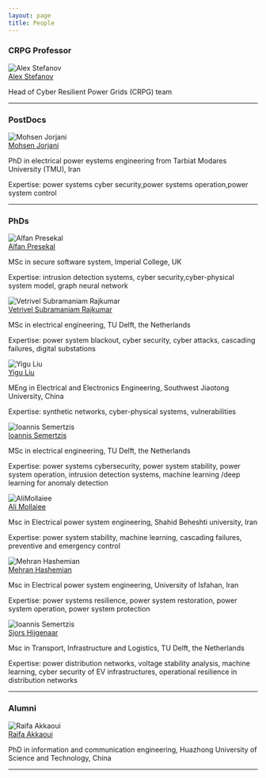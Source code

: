 ```yaml
---
layout: page
title: People
---
```


### CRPG Professor

 <div class="card-deck">

  <div class="card d-flex d-block">
    <img class="card-img-top" src="{{ site.url }}{{ site.baseurl }}/img/Alex_Stefanov.jpg" alt="Alex Stefanov">
    <div class="card-body">
      <div class="card-title"><a href="https://crpggroup.github.io/">Alex Stefanov</a></div>
      <p class="card-text">Head of Cyber Resilient Power Grids (CRPG) team</p>
    </div>
    <div class="card-footer bg-transparent border-success">
      <!--  <a href="https://twitter.com/luismcruz"><i class="fab fa-twitter"></i></a> -->
      <!-- <a href="http://github.com/luiscruz"><i class="fab fa-github"></i></a> -->
      <a href="https://www.linkedin.com/in/alexandru-stefanov/"><i class="fab fa-linkedin"></i></a>
      <a href="https://scholar.google.nl/citations?user=iU63RAUAAAAJ&hl=en&oi=ao" title="Google Scholar"><i class="ai ai-google-scholar-square"></i></a>
   </div>
  </div>

</div>

<hr>

### PostDocs

 <div class="card-deck">

  <div class="card d-flex d-block">
    <img class="card-img-top" src="{{ site.url }}{{ site.baseurl }}/img/Mohsen_Jorjani.JPG" alt="Mohsen Jorjani">
    <div class="card-body">
      <div class="card-title"><a href="https://crpggroup.github.io/">Mohsen Jorjani</a></div>
      <p class="card-text">PhD in electrical power eystems engineering from Tarbiat Modares University (TMU), Iran</p>
	  <p class="card-text">Expertise: power systems cyber security,power systems operation,power system control </p>
    </div>
    <div class="card-footer bg-transparent border-success">
      <!--  <a href="https://twitter.com/luismcruz"><i class="fab fa-twitter"></i></a> -->
      <!-- <a href="http://github.com/luiscruz"><i class="fab fa-github"></i></a> -->
      <a href="https://www.linkedin.com/in/mohsen-jorjani/"><i class="fab fa-linkedin"></i></a>
      <a href="https://scholar.google.nl/citations?user=qs3b2swAAAAJ&hl=en&oi=ao" title="Google Scholar"><i class="ai ai-google-scholar-square"></i></a>
   </div>
  </div>


</div> <!-- deck -->

<hr>

### PhDs

<div class="card-deck non-top-row">


<div class="card d-flex d-block">
    <img class="card-img-top" src="{{ site.url }}{{ site.baseurl }}/img/Alfan_Presekal.jpg" alt="Alfan Presekal">
    <div class="card-body">
      <div class="card-title"><a href="https://crpggroup.github.io/">Alfan Presekal</a></div>
      <p class="card-text">MSc in secure software system, Imperial College, UK</p>
	  <p class="card-text">Expertise: intrusion detection systems, cyber security,cyber-physical system model, graph neural network </p>
    </div>
    <div class="card-footer bg-transparent border-success">
      <!--  <a href="https://twitter.com/luismcruz"><i class="fab fa-twitter"></i></a> -->
      <!-- <a href="http://github.com/luiscruz"><i class="fab fa-github"></i></a> -->
      <a href="https://www.linkedin.com/in/presekal/"><i class="fab fa-linkedin"></i></a>
      <a href="https://scholar.google.nl/citations?user=rcqaVKMAAAAJ&hl=en&oi=ao" title="Google Scholar"><i class="ai ai-google-scholar-square"></i></a>
   </div>
  </div>


<div class="card d-flex d-block">
    <img class="card-img-top" src="{{ site.url }}{{ site.baseurl }}/img/Vetrivel_Rajkumar.jpg" alt="Vetrivel Subramaniam Rajkumar">
    <div class="card-body">
      <div class="card-title"><a href="https://crpggroup.github.io/">Vetrivel Subramaniam Rajkumar</a></div>
      <p class="card-text">MSc in electrical engineering, TU Delft, the Netherlands</p>
	  	  <p class="card-text">Expertise: power system blackout, cyber security, cyber attacks, cascading failures, digital substations </p>
    </div>
    <div class="card-footer bg-transparent border-success">
      <!--  <a href="https://twitter.com/luismcruz"><i class="fab fa-twitter"></i></a> -->
      <!-- <a href="http://github.com/luiscruz"><i class="fab fa-github"></i></a> -->
      <a href="https://www.linkedin.com/in/vetrivelsr/"><i class="fab fa-linkedin"></i></a>
      <a href="https://scholar.google.nl/citations?user=L7-Ev1wAAAAJ&hl=en&oi=ao" title="Google Scholar"><i class="ai ai-google-scholar-square"></i></a>
   </div>
  </div>

<div class="card d-flex d-block">
    <img class="card-img-top" src="{{ site.url }}{{ site.baseurl }}/img/Yigu_Liu.jpg" alt="Yigu Liu">
    <div class="card-body">
      <div class="card-title"><a href="https://crpggroup.github.io/">Yigu Liu</a></div>
      <p class="card-text"> MEng in Electrical and Electronics Engineering, Southwest Jiaotong University, China</p>
	  <p class="card-text">Expertise: synthetic networks, cyber-physical systems, vulnerabilities </p>
    </div>
    <div class="card-footer bg-transparent border-success">
      <!--  <a href="https://twitter.com/luismcruz"><i class="fab fa-twitter"></i></a> -->
      <!-- <a href="http://github.com/luiscruz"><i class="fab fa-github"></i></a> -->
      <a href="https://www.linkedin.com/in/yigu-liu-294a50209/"><i class="fab fa-linkedin"></i></a>
      <a href="https://scholar.google.nl/citations?user=-lBrzpQAAAAJ&hl=en&oi=ao" title="Google Scholar"><i class="ai ai-google-scholar-square"></i></a>
   </div>
  </div>


</div>



<div class="card-deck non-top-row">


<div class="card d-flex d-block">
    <img class="card-img-top" src="{{ site.url }}{{ site.baseurl }}/img/Ioannis_S.jpg" alt="Ioannis Semertzis">
    <div class="card-body">
      <div class="card-title"><a href="https://crpggroup.github.io/">Ioannis Semertzis</a></div>
      <p class="card-text">MSc in electrical engineering, TU Delft, the Netherlands</p>
	  <p class="card-text">Expertise: power systems cybersecurity, power system stability, power system operation, intrusion detection systems, machine learning /deep learning for anomaly detection </p>
    </div>
    <div class="card-footer bg-transparent border-success">
      <!--  <a href="https://twitter.com/luismcruz"><i class="fab fa-twitter"></i></a> -->
      <!-- <a href="http://github.com/luiscruz"><i class="fab fa-github"></i></a> -->
      <a href="https://www.linkedin.com/in/ioannis-semertzis/"><i class="fab fa-linkedin"></i></a>
      <!-- a href="https://scholar.google.nl/citations?user=rcqaVKMAAAAJ&hl=en&oi=ao" title="Google Scholar"><i class="ai ai-google-scholar-square"></i></a -->
   </div>
  </div>



<div class="card d-flex d-block">
    <img class="card-img-top" src="{{ site.url }}{{ site.baseurl }}/img/Ali_Mollaei.jpg" alt="AliMollaiee">
    <div class="card-body">
      <div class="card-title"><a href="https://crpggroup.github.io/">Ali Mollaiee</a></div>
      <p class="card-text">Msc in Electrical power system engineering, Shahid Beheshti university, Iran</p>
	  <p class="card-text">Expertise: power system stability, machine learning, cascading failures, preventive and emergency control </p>
    </div>
    <div class="card-footer bg-transparent border-success">
      <!--  <a href="https://twitter.com/luismcruz"><i class="fab fa-twitter"></i></a> -->
      <!-- <a href="http://github.com/luiscruz"><i class="fab fa-github"></i></a> -->
      <a href="https://www.linkedin.com/in/ali-mollaiee-2380a1170/"><i class="fab fa-linkedin"></i></a>
      <a href="https://scholar.google.nl/citations?hl=en&user=4oKXORkAAAAJ" title="Google Scholar"><i class="ai ai-google-scholar-square"></i></a >
   </div>
  </div>

<div class="card d-flex d-block">
    <img class="card-img-top" src="{{ site.url }}{{ site.baseurl }}/img/Mehran_Hashemian.jpg" alt="Mehran Hashemian">
    <div class="card-body">
      <div class="card-title"><a href="https://crpggroup.github.io/">Mehran Hashemian</a></div>
      <p class="card-text">Msc in Electrical power system engineering, University of Isfahan, Iran</p>
	  <p class="card-text">Expertise: power systems resilience, power system restoration, power system operation, power system protection </p>
    </div>
    <div class="card-footer bg-transparent border-success">
      <!--  <a href="https://twitter.com/luismcruz"><i class="fab fa-twitter"></i></a> -->
      <!-- <a href="http://github.com/luiscruz"><i class="fab fa-github"></i></a> -->
      <a href="https://www.linkedin.com/in/sayed-mehran-hashemian-ataabadi/"><i class="fab fa-linkedin"></i></a>
      <a href="https://scholar.google.nl/citations?hl=en&user=4oKXORkAAAAJ" title="Google Scholar"><i class="ai ai-google-scholar-square"></i></a >
   </div>
  </div>

</div>

<div class="card-deck non-top-row">

<div class="card d-flex d-block">
    <img class="card-img-top" src="{{ site.url }}{{ site.baseurl }}/img/Sjors_Hijgenaar.jpg" alt="Ioannis Semertzis">
    <div class="card-body">
      <div class="card-title"><a href="https://crpggroup.github.io/">Sjors Hijgenaar</a></div>
      <p class="card-text">Msc in Transport, Infrastructure and Logistics, TU Delft, the Netherlands</p>
	  <p class="card-text">Expertise: power distribution networks, voltage stability analysis, machine learning, cyber security of EV infrastructures, operational resilience in distribution networks </p>
    </div>
    <div class="card-footer bg-transparent border-success">
      <!--  <a href="https://twitter.com/luismcruz"><i class="fab fa-twitter"></i></a> -->
      <!-- <a href="http://github.com/luiscruz"><i class="fab fa-github"></i></a> -->
      <a href="https://www.linkedin.com/in/sjorshijgenaar/"><i class="fab fa-linkedin"></i></a>
      <!-- a href="https://scholar.google.nl/citations?user=rcqaVKMAAAAJ&hl=en&oi=ao" title="Google Scholar"><i class="ai ai-google-scholar-square"></i></a -->
   </div>
  </div>

</div>

<hr>

### Alumni

 <div class="card-deck">
  <div class="card d-flex d-block">
    <img class="card-img-top" src="{{ site.url }}{{ site.baseurl }}/img/Raifa_Akkaoui.jpg" alt="Raifa Akkaoui">
    <div class="card-body">
      <div class="card-title"><a href="https://crpggroup.github.io/">Raifa Akkaoui</a></div>
      <p class="card-text">PhD in information and communication engineering, Huazhong University of Science and Technology, China</p>
    </div>
    <div class="card-footer bg-transparent border-success">
      <!--  <a href="https://twitter.com/luismcruz"><i class="fab fa-twitter"></i></a> -->
      <!-- <a href="http://github.com/luiscruz"><i class="fab fa-github"></i></a> -->
      <a href="https://www.linkedin.com/in/raifa-akkaoui-088a5522a/"><i class="fab fa-linkedin"></i></a>
      <!-- a href="https://scholar.google.com/citations?user=iU63RAUAAAAJ&hl=en&oi=ao" title="Google Scholar"><i class="ai ai-google-scholar-square"></i></a -->
   </div>
  </div>

</div> <!-- deck -->

<hr>


